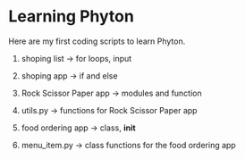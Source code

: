 # Learning Phyton

Here are my first coding scripts to learn Phyton.

1. shoping list -> for loops, input

2. shoping app -> if and else 

3. Rock Scissor Paper app -> modules and function

4. utils.py -> functions for Rock Scissor Paper app

5. food ordering app -> class, __init__

6. menu_item.py -> class functions for the food ordering app
